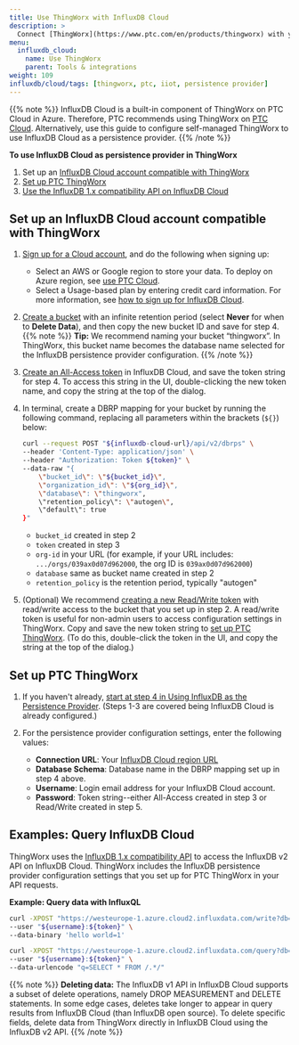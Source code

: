 ```yaml
---
title: Use ThingWorx with InfluxDB Cloud
description: >
  Connect [ThingWorx](https://www.ptc.com/en/products/thingworx) with your **InfluxDB Cloud** instance.
menu:
  influxdb_cloud:
    name: Use ThingWorx
    parent: Tools & integrations
weight: 109
influxdb/cloud/tags: [thingworx, ptc, iiot, persistence provider]
---
```


{{% note %}}
InfluxDB Cloud is a built-in component of ThingWorx on PTC Cloud in Azure. Therefore, PTC recommends using ThingWorx on [PTC Cloud](https://www.ptc.com/en/customer-success/cloud). Alternatively, use this guide to configure self-managed ThingWorx to use InfluxDB Cloud as a persistence provider.
{{% /note %}}

**To use InfluxDB Cloud as persistence provider in ThingWorx**

1. Set up an [InfluxDB Cloud account compatible with ThingWorx](#set-up-an-influxdb-cloud-account-compatible-with-thingworx)
2. [Set up PTC ThingWorx](#set-up-ptc-thingworx)
3. [Use the InfluxDB 1.x compatibility API on InfluxDB Cloud](#use-the-influxdb-1x-compatibility-api-on-influxdb-cloud)

## Set up an InfluxDB Cloud account compatible with ThingWorx

1. [Sign up for a Cloud account](https://cloud2.influxdata.com/signup), and do the following when signing up:
   - Select an AWS or Google region to store your data. To deploy on Azure region, see [use PTC Cloud](https://www.ptc.com/en/customer-success/cloud).
   - Select a Usage-based plan by entering credit card information.
  For more information, see [how to sign up for InfluxDB Cloud](/influxdb/cloud/sign-up/).
2. [Create a bucket](/influxdb/cloud/organizations/buckets/create-bucket/) with an infinite retention period (select **Never** for when to **Delete Data**), and then copy the new bucket ID and save for step 4.
{{% note %}}
**Tip:** We recommend naming your bucket “thingworx”. In ThingWorx, this bucket name becomes the database name selected for the InfluxDB persistence provider configuration.
{{% /note %}}
3. [Create an All-Access token](/influxdb/v2.0/security/tokens/create-token/) in InfluxDB Cloud, and save the token string for step 4. To access this string in the UI, double-clicking the new token name, and copy the string at the top of the dialog.
4. In terminal, create a DBRP mapping for your bucket by running the following command, replacing all parameters within the brackets (`${}`) below:

    ```sh
    curl --request POST "${influxdb-cloud-url}/api/v2/dbrps" \
    --header 'Content-Type: application/json' \
    --header "Authorization: Token ${token}" \
    --data-raw "{
        \"bucket_id\": \"${bucket_id}\",
        \"organization_id\": \"${org_id}\",
        \"database\": \"thingworx",
        \"retention_policy\": \"autogen\",
        \"default\": true
    }"
    ```

   - `bucket_id` created in step 2
   - `token` created in step 3
   - `org-id` in your URL (for example, if your URL includes: `.../orgs/039ax0d07d962000`, the org ID is `039ax0d07d962000`)
   - `database` same as bucket name created in step 2
   - `retention_policy` is the retention period, typically "autogen"

5. (Optional) We recommend [creating a new Read/Write token](/influxdb/v2.0/security/tokens/create-token/) with read/write access to the bucket that you set up in step 2. A read/write token is useful for non-admin users to access configuration settings in ThingWorx. Copy and save the new token string to [set up PTC ThingWorx](#set-up-ptc-thingworx). (To do this, double-click the token in the UI, and copy the string at the top of the dialog.)

## Set up PTC ThingWorx

1. If you haven't already, [start at step 4 in Using InfluxDB as the Persistence Provider](https://support.ptc.com/help/thingworx_hc/thingworx_8_hc/en/index.html#page/ThingWorx%2FHelp%2FComposer%2FDataStorage%2FPersistenceProviders%2Fusing_influxdb_as_the_persistence_provider.html). (Steps 1-3 are covered being InfluxDB Cloud is already configured.)
2. For the persistence provider configuration settings, enter the following values:

    - **Connection URL**: Your [InfluxDB Cloud region URL](/influxdb/cloud/reference/regions)
    - **Database Schema**: Database name in the DBRP mapping set up in step 4 above.
    - **Username**: Login email address for your InfluxDB Cloud account.
    - **Password**: Token string--either All-Access created in step 3 or Read/Write created in step 5.

## Examples: Query InfluxDB Cloud

ThingWorx uses the [InfluxDB 1.x compatibility API](/influxdb/cloud/reference/api/influxdb-1x/) to access the InfluxDB v2 API on InfluxDB Cloud. ThingWorx includes the InfluxDB persistence provider configuration settings that you set up for PTC ThingWorx in your API requests.

**Example: Query data with InfluxQL**

```sh
curl -XPOST "https://westeurope-1.azure.cloud2.influxdata.com/write?db=${database}" \
--user "${username}:${token}" \
--data-binary 'hello world=1'
```

```sh
curl -XPOST "https://westeurope-1.azure.cloud2.influxdata.com/query?db=${database}" \
--user "${username}:${token}" \
--data-urlencode "q=SELECT * FROM /.*/"
```

{{% note %}}
**Deleting data:** The InfluxDB v1 API in InfluxDB Cloud supports a subset of delete operations, namely DROP MEASUREMENT and DELETE statements. In some edge cases, deletes take longer to appear in query results from InfluxDB Cloud (than InfluxDB open source). To delete specific fields, delete data from ThingWorx directly in InfluxDB Cloud using the InfluxDB v2 API.
{{% /note %}}
